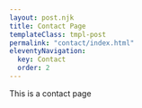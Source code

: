 ```yaml
---
layout: post.njk
title: Contact Page
templateClass: tmpl-post
permalink: "contact/index.html"
eleventyNavigation:
  key: Contact
  order: 2
---
```


This is a contact page
